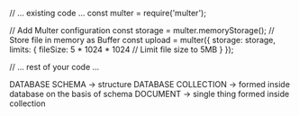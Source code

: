 // ... existing code ...
const multer = require('multer');

// Add Multer configuration
const storage = multer.memoryStorage(); // Store file in memory as Buffer
const upload = multer({ 
    storage: storage,
    limits: {
        fileSize: 5 * 1024 * 1024 // Limit file size to 5MB
    }
});

// ... rest of your code ...



DATABASE
    SCHEMA -> structure 
    DATABASE
    COLLECTION -> formed inside database on the basis of schema
    DOCUMENT -> single thing formed inside collection